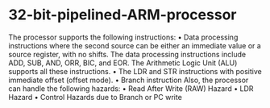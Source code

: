 # 32-bit-pipelined-ARM-processor
The processor supports the following instructions:  • Data processing instructions where the second source can be either an immediate value or a source register, with no shifts. The data processing instructions include ADD, SUB, AND, ORR, BIC, and EOR. The Arithmetic Logic Unit (ALU) supports all these instructions. • The LDR and STR instructions with positive immediate offset (offset mode). • Branch instruction  Also, the processor can handle the following hazards: • Read After Write (RAW) Hazard • LDR Hazard • Control Hazards due to Branch or PC write
